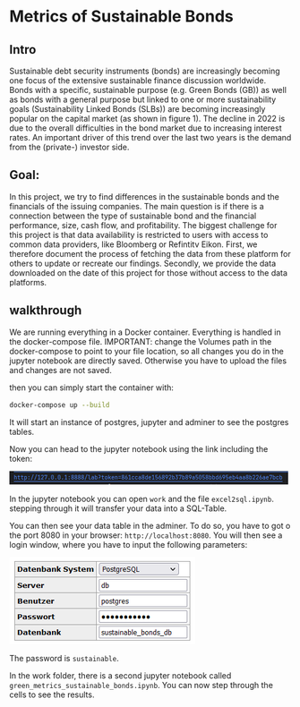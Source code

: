 # Metrics of Sustainable Bonds
## Intro
Sustainable debt security instruments (bonds) are increasingly becoming one focus of the extensive sustainable finance discussion worldwide. Bonds with a specific, sustainable purpose (e.g. Green Bonds (GB)) as well as bonds with a general purpose but linked to one or more sustainability goals (Sustainability Linked Bonds (SLBs)) are becoming increasingly popular on the capital market (as shown in figure 1). The decline in 2022 is due to the overall difficulties in the bond market due to increasing interest rates. An important driver of this trend over the last two years is the demand from the (private-) investor side.

## Goal:
In this project, we try to find differences in the sustainable bonds and the financials of the issuing companies. The main question is if there is a connection between the type of sustainable bond and the financial performance, size, cash flow, and profitability. The biggest challenge for this project is that data availability is restricted to users with access to common data providers, like Bloomberg or Refintitv Eikon. First, we therefore document the process of fetching the data from these platform for others to update or recreate our findings. Secondly, we provide the data downloaded on the date of this project for those without access to the data platforms.

## walkthrough

We are running everything in a Docker container. Everything is handled in the docker-compose file. 
IMPORTANT: change the Volumes path in the docker-compose to point to your file location, so all changes you do in the jupyter notebook are directly saved. Otherwise you have to upload the files and changes are not saved.

then you can simply start the container with:
```bash
docker-compose up --build
```
It will start an instance of postgres, jupyter and adminer to see the postgres tables.

Now you can head to the jupyter notebook using the link including the token:

![jupyter link](README_images/jupyter_link.PNG "jupyter link")

In the jupyter notebook you can open `work` and the file `excel2sql.ipynb`. stepping through it will transfer your data into a SQL-Table. 

You can then see your data table in the adminer. To do so, you have to got o the port 8080 in your browser: `http://localhost:8080`. You will then see a login window, where you have to input the following parameters:

![Adminer_login](README_images/Adminer_login.PNG "adminer login")

The password is `sustainable`.

In the work folder, there is a second jupyter notebook called `green_metrics_sustainable_bonds.ipynb`. You can now step through the cells to see the results.

